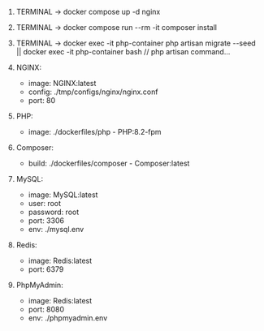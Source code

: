 1. TERMINAL -> docker compose up -d nginx
2. TERMINAL -> docker compose run --rm -it composer install
3. TERMINAL -> docker exec -it php-container php artisan migrate --seed || docker exec -it php-container bash // php artisan command...

4. NGINX:

   - image: NGINX:latest
   - config: ./tmp/configs/nginx/nginx.conf
   - port: 80

5. PHP:

   - image: ./dockerfiles/php - PHP:8.2-fpm

6. Composer:

   - build: ./dockerfiles/composer - Composer:latest

7. MySQL:

   - image: MySQL:latest
   - user: root
   - password: root
   - port: 3306
   - env: ./mysql.env

8. Redis:

   - image: Redis:latest
   - port: 6379

9. PhpMyAdmin:
   - image: Redis:latest
   - port: 8080
   - env: ./phpmyadmin.env
